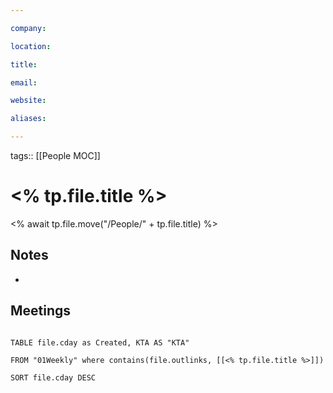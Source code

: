 ```yaml
---

company:

location:

title:

email:

website:

aliases:

---
```


tags:: [[People MOC]]

# <% tp.file.title %>

<% await tp.file.move("/People/" + tp.file.title) %>

## Notes

-

## Meetings

```dataview

TABLE file.cday as Created, KTA AS "KTA"

FROM "01Weekly" where contains(file.outlinks, [[<% tp.file.title %>]])

SORT file.cday DESC

```